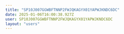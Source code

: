 ```yaml
---
title: "SP10J007GGWBFTNNP2FWJQKAGYX01YAPWJKNDC6DC"
date: 2025-01-06T16:00:38.927Z
user: SP10J007GGWBFTNNP2FWJQKAGYX01YAPWJKNDC6DC
layout: "users"
---
```

    